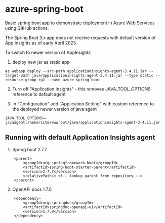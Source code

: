 # azure-spring-boot

Basic spring boot app to demonstrate deployment in Azure Web Services using GitHub actions.

The Spring Boot 3.x app does not receive requests with default version of App Insights as of early April 2023

To switch to newer version of AppInsights
1. deploy new jar as static app
```
az webapp deploy --src-path applicationinsights-agent-3.4.11.jar --target-path java/applicationinsights-agent-3.4.11.jar --type static --resource-group rg1 --name azure-spring-boot
```
2. Turn off "Application Insights" - this removes JAVA_TOOL_OPTIONS reference to default agent

3. In "Configuration" add "Application Setting" with custom reference to the deployed newer version of java agent
```
JAVA_TOOL_OPTIONS=-javaagent:/home/site/wwwroot/java/applicationinsights-agent-3.4.11.jar
```

## Running with default Application Insights agent

1. Spring boot 2.7.7

```
	<parent>
		<groupId>org.springframework.boot</groupId>
		<artifactId>spring-boot-starter-parent</artifactId>
		<version>2.7.7</version>
		<relativePath/> <!-- lookup parent from repository -->
	</parent>
```

2. OpenAPI docs 1.7.0
```
    <dependency>
        <groupId>org.springdoc</groupId>
        <artifactId>springdoc-openapi-ui</artifactId>
        <version>1.7.0</version>
    </dependency>
```